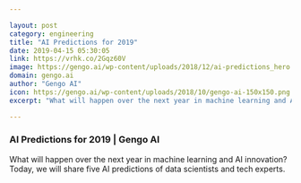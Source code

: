 ```yaml
---

layout: post
category: engineering
title: "AI Predictions for 2019"
date: 2019-04-15 05:30:05
link: https://vrhk.co/2Gqz60V
image: https://gengo.ai/wp-content/uploads/2018/12/ai-predictions_hero.jpg
domain: gengo.ai
author: "Gengo AI"
icon: https://gengo.ai/wp-content/uploads/2018/10/gengo-ai-150x150.png
excerpt: "What will happen over the next year in machine learning and AI innovation? Today, we will share five AI predictions of data scientists and tech experts."

---
```


### AI Predictions for 2019 | Gengo AI

What will happen over the next year in machine learning and AI innovation? Today, we will share five AI predictions of data scientists and tech experts.